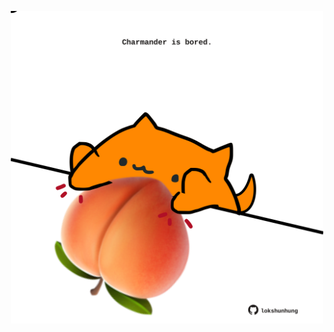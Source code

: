 <!-- built at 30/01/2023, 08:00:54 UTC -->
<p align="center">
  <img width="500" height="500" src="./ReadmeImage.svg">
</p>
